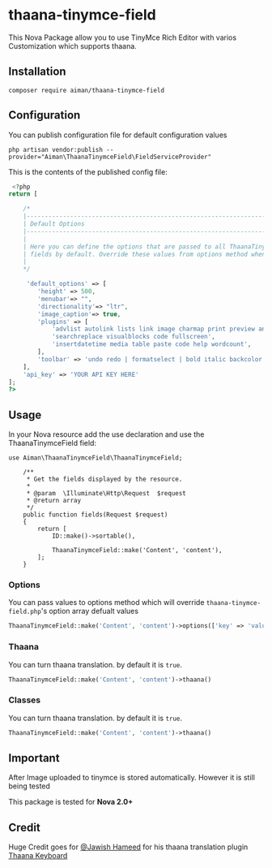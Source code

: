 # thaana-tinymce-field
This Nova Package allow you to use TinyMce Rich Editor with varios Customization which supports thaana.

## Installation
```
composer require aiman/thaana-tinymce-field
```

## Configuration
You can publish configuration file for default configuration values
```
php artisan vendor:publish --provider="Aiman\ThaanaTinymceField\FieldServiceProvider"
```

This is the contents of the published config file:
``` PHP
 <?php
return [

    /*
    |--------------------------------------------------------------------------
    | Default Options
    |--------------------------------------------------------------------------
    |
    | Here you can define the options that are passed to all ThaanaTinymceField
    | fields by default. Override these values from options method when using fields.
    |
    */

     'default_options' => [
        'height' => 500,
        'menubar'=> "",
        'directionality'=> "ltr",
        'image_caption'=> true,
        'plugins' => [
            'advlist autolink lists link image charmap print preview anchor',
            'searchreplace visualblocks code fullscreen',
            'insertdatetime media table paste code help wordcount',
        ],
        'toolbar' => 'undo redo | formatselect | bold italic backcolor | alignleft aligncenter alignright alignjustify | ullist numlist outdent indent | removeformat | help | image',
    ],
    'api_key' => 'YOUR API KEY HERE'
];
?>
```

## Usage
In your Nova resource add the use declaration and use the ThaanaTinymceField field:
```
use Aiman\ThaanaTinymceField\ThaanaTinymceField;

    /**
     * Get the fields displayed by the resource.
     *
     * @param  \Illuminate\Http\Request  $request
     * @return array
     */
    public function fields(Request $request)
    {
        return [
            ID::make()->sortable(),

            ThaanaTinymceField::make('Content', 'content'),
        ];
    }
```

### Options
You can pass values to options method which will override `thaana-tinymce-field.php`'s option array defualt values
``` PHP
ThaanaTinymceField::make('Content', 'content')->options(['key' => 'value'])
```

### Thaana
You can turn thaana translation. by default it is `true`.
``` PHP
ThaanaTinymceField::make('Content', 'content')->thaana()
```

### Classes
You can turn thaana translation. by default it is `true`.
``` PHP
ThaanaTinymceField::make('Content', 'content')->thaana()
```

## Important
After Image uploaded to tinymce is stored automatically. However it is still being tested

This package is tested for **Nova 2.0+**


## Credit
Huge Credit goes for [@Jawish Hameed](https://github.com/jawish) for his thaana translation plugin [Thaana Keyboard](https://github.com/jawish/jtk)
